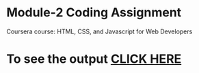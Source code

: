 # Module-2 Coding Assignment

Coursera course: HTML, CSS, and Javascript for Web Developers

# To see the output [CLICK HERE](https://Sampriti03.github.io/coursera-test/Module-2/index.html)


